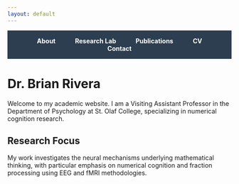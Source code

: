 ```yaml
---
layout: default
---
```


<style>
.nav-bar {
  background-color: #2c3e50;
  padding: 15px 0;
  margin-bottom: 30px;
  text-align: center;
}
.nav-bar a {
  color: white;
  text-decoration: none;
  margin: 0 20px;
  font-weight: bold;
}
.nav-bar a:hover {
  text-decoration: underline;
}
</style>

<div class="nav-bar">
  <a href="/about/">About</a>
  <a href="/research-lab/">Research Lab</a>
  <a href="/publications/">Publications</a>
  <a href="/cv/">CV</a>
  <a href="/contact/">Contact</a>
</div>

<h1>Dr. Brian Rivera</h1>

<p>Welcome to my academic website. I am a Visiting Assistant Professor in the Department of Psychology at St. Olaf College, specializing in numerical cognition research.</p>

<h2>Research Focus</h2>
<p>My work investigates the neural mechanisms underlying mathematical thinking, with particular emphasis on numerical cognition and fraction processing using EEG and fMRI methodologies.</p>
